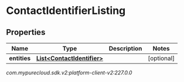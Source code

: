 # ContactIdentifierListing


## Properties

| Name | Type | Description | Notes |
| ------------ | ------------- | ------------- | ------------- |
| **entities** | [**List&lt;ContactIdentifier&gt;**](ContactIdentifier) |  |  [optional] |




_com.mypurecloud.sdk.v2:platform-client-v2:227.0.0_
